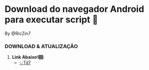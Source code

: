 # Download do navegador Android para executar script 🔰

By @RicZin7

### DOWNLOAD & ATUALIZAÇÃO 
1. **Link Abaixo👇🏽**:
   - [💥Td7](https://drive.google.com/drive/u/0/mobile/folders/1ABtEy4gWgBIv8sUWzT7j9B3uXLErjb7a?pli=1)
